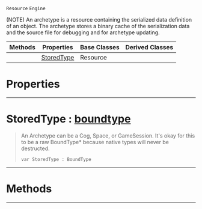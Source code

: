  `Resource` `Engine`



(NOTE) An archetype is a resource containing the serialized data definition of an object. The archetype stores a binary cache of the serialization data and the source file for debugging and for archetype updating.

|Methods|Properties|Base Classes|Derived Classes|
|---|---|---|---|
| |[ StoredType](https://github.com/PlasmaEngine/PlasmaDocs/tree/master/docs/C%2B%2B/code_reference/class_reference/archetype.markdown#storedtype-plasma-engine-d)|Resource| |


 #  Properties


---  
 #  StoredType : [boundtype](https://github.com/PlasmaEngine/PlasmaDocs/tree/master/docs/C%2B%2B/code_reference/lightning_base_types/boundtype.markdown)

> An Archetype can be a Cog, Space, or GameSession. It's okay for this to be a raw BoundType* because native types will never be destructed.
> ``` lang=cpp, name=Lightning
> var StoredType : BoundType


---  
 #  Methods


---  
 

 